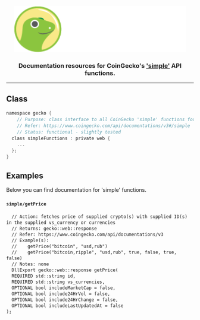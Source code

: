 <p align="center">
  <img width="460" height="125" src="/images/coingecko.jpg">
</p>
<h3 align="center">Documentation resources for CoinGecko's <a href="https://www.coingecko.com/api/documentations/v3#/simple">'simple'</a> API functions.</h3>
<hr>

<h2>Class</h2>

```c
namespace gecko {
	// Purpose: class interface to all CoinGecko 'simple' functions found below
	// Refer: https://www.coingecko.com/api/documentations/v3#/simple
	// Status: functional - slightly tested
  class simpleFunctions : private web {
    ...
  };
}
```

<h2>Examples</h2>
<p>Below you can find documentation for 'simple' functions.</p>

<h4><code>simple/getPrice</code></h4>

```
  // Action: fetches price of supplied crypto(s) with supplied ID(s) in the supplied vs_currency or currencies
  // Returns: gecko::web::response
  // Refer: https://www.coingecko.com/api/documentations/v3
  // Example(s):
  //    getPrice("bitcoin", "usd,rub")
  //    getPrice("bitcoin,ripple", "usd,rub", true, false, true, false)
  // Notes: none
  DllExport gecko::web::response getPrice(
  REQUIRED std::string id,
  REQUIRED std::string vs_currencies,
  OPTIONAL bool includeMarketCap = false,
  OPTIONAL bool include24HrVol = false,
  OPTIONAL bool include24HrChange = false,
  OPTIONAL bool includeLastUpdatedAt = false
);
```
